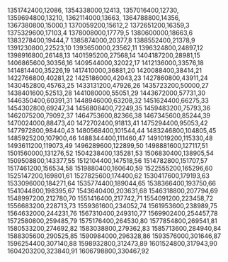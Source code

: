 1351742400,12086,
1354338000,12413,
1357016400,12730,
1359694800,13210,
1362114000,13663,
1364788800,14356,
1367380800,15000,1
1370059200,15612,2
1372651200,16359,3
1375329600,17103,4
1378008000,17779,5
1380600000,18663,6
1383278400,19444,7
1385874000,20377,8
1388552400,21378,9
1391230800,22523,10
1393650000,23562,11
1396324800,24897,12
1398916800,26148,13
1401595200,27568,14
1404187200,28981,15
1406865600,30356,16
1409544000,32022,17
1412136000,33576,18
1414814400,35226,19
1417410000,36881,20
1420088400,38414,21
1422766800,40281,22
1425186000,42043,23
1427860800,43911,24
1430452800,45763,25
1433131200,47926,26
1435723200,50000,27
1438401600,52513,28
1441080000,55051,29
1443672000,57731,30
1446350400,60391,31
1448946000,63208,32
1451624400,66275,33
1454302800,69247,34
1456808400,72249,35
1459483200,75793,36
1462075200,79092,37
1464753600,82366,38
1467345600,85244,39
1470024000,88473,40
1472702400,91813,41
1475294400,95053,42
1477972800,98440,43
1480568400,101544,44
1483246800,104805,45
1485925200,107900,46
1488344400,111460,47
1491019200,115330,48
1493611200,119073,49
1496289600,122899,50
1498881600,127117,51
1501560000,131276,52
1504238400,135281,53
1506830400,138905,54
1509508800,143377,55
1512104400,147518,56
1514782800,151707,57
1517461200,156534,58
1519880400,160640,59
1522555200,165296,60
1525147200,169801,61
1527825600,174400,62
1530417600,179193,63
1533096000,184271,64
1535774400,189044,65
1538366400,193750,66
1541044800,198395,67
1543640400,203631,68
1546318800,207794,69
1548997200,212780,70
1551416400,217742,71
1554091200,223458,72
1556683200,228713,73
1559361600,234052,74
1561953600,238989,75
1564632000,244231,76
1567310400,249310,77
1569902400,254457,78
1572580800,259485,79
1575176400,264530,80
1577854800,269541,81
1580533200,274692,82
1583038800,279362,83
1585713600,284940,84
1588305600,290525,85
1590984000,296328,86
1593576000,301646,87
1596254400,307140,88
1598932800,312473,89
1601524800,317943,90
1604203200,323840,91
1606798800,330467,92
